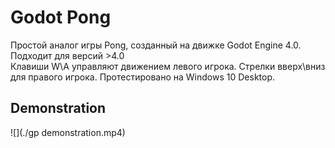 # Godot Pong  
Простой аналог игры Pong, созданный на движке Godot Engine 4.0.  
Подходит для версий >4.0  
Клавиши W\A управляют движением левого игрока. Стрелки вверх\вниз для правого игрока.
Протестировано на Windows 10 Desktop.
## Demonstration  
![](./gp demonstration.mp4)
